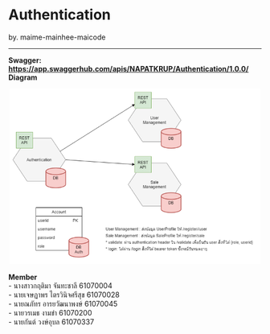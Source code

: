 # Authentication
by. maime-mainhee-maicode
<hr>
<b>Swagger: <a href="https://app.swaggerhub.com/apis/NAPATKRUP/Authentication/1.0.0/">https://app.swaggerhub.com/apis/NAPATKRUP/Authentication/1.0.0/</a></b><br>
<b>Diagram</b>
<p align="center">
  <img src="https://github.com/shopee2/Authentication/blob/master/Diagram_Authentication.png" width="500" title="diagram">
</p>
<b>Member</b><br>
- นางสาวกฤติมา จันทะชาลี 61070004<br>
- นายเจษฏาพร ไตรวินิจศรีสุข 61070028<br>
- นายณภัทร อารยวัฒนาพงษ์ 61070045<br>
- นายวรเมธ งามขำ 61070200<br>
- นายกันต์ วงษ์อุบล 61070337<br>
